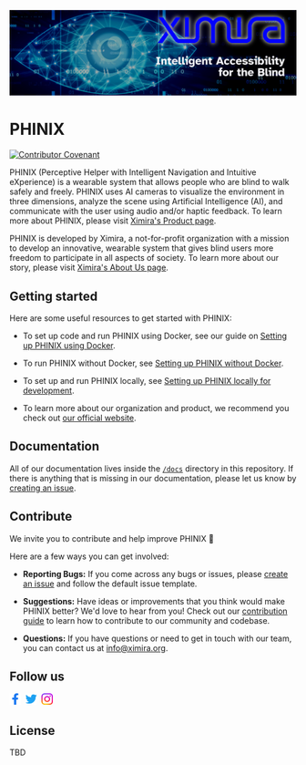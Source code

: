 [![Ximira banner](./.github/assets/ximira-banner.png)](https://ximira.org/)

# PHINIX

[![Contributor Covenant](https://img.shields.io/badge/Contributor%20Covenant-2.1-4baaaa.svg)](CODE_OF_CONDUCT.md)

PHINIX (Perceptive Helper with Intelligent Navigation and Intuitive eXperience)
is a wearable system that allows people who are blind to walk safely and freely.
PHINIX uses AI cameras to visualize the environment in three dimensions, analyze
the scene using Artificial Intelligence (AI), and communicate with the user using
audio and/or haptic feedback. To learn more about PHINIX, please visit
[Ximira's Product page](https://ximira.org/product).

PHINIX is developed by Ximira, a not-for-profit organization with a mission to
develop an innovative, wearable system that gives blind users more freedom to
participate in all aspects of society. To learn more about our story, please
visit [Ximira's About Us page](https://ximira.org/about).

## Getting started

Here are some useful resources to get started with PHINIX:

* To set up code and run PHINIX using Docker, see our guide on
  [Setting up PHINIX using Docker](docs/setup_with_docker.md).

* To run PHINIX without Docker, see
  [Setting up PHINIX without Docker](docs/setup_without_docker.md).

* To set up and run PHINIX locally, see
  [Setting up PHINIX locally for development](docs/setup_local.md).

* To learn more about our organization and product, we recommend you
  check out [our official website](https://ximira.org/).

## Documentation

All of our documentation lives inside the
[`/docs`](https://github.com/ximira-org/PHINIX/tree/main/docs) directory in this
repository. If there is anything that is missing in our documentation,
please let us know by
[creating an issue](https://github.com/ximira-org/PHINIX/issues/new).

## Contribute

We invite you to contribute and help improve PHINIX 💚

Here are a few ways you can get involved:

- **Reporting Bugs:** If you come across any bugs or issues, please
  [create an issue](https://github.com/ximira-org/PHINIX/issues/new) and follow
  the default issue template.

- **Suggestions:** Have ideas or improvements that you think would make PHINIX better?
  We'd love to hear from you! Check out our [contribution guide](CONTRIBUTING.md) to
  learn how to contribute to our community and codebase.

- **Questions:** If you have questions or need to get in touch with our team, you can
  contact us at info@ximira.org.

## Follow us

<p valign="center">
  <a href="https://www.facebook.com/Ximira-LLC-106627175132440"><img width="20px" src="./.github/assets/facebook.svg" alt="Facebook"></a>&nbsp;&nbsp;<a href="https://twitter.com/XimiraLLC"><img width="20px" src="./.github/assets/twitter.svg" alt="Twitter"></a>&nbsp;&nbsp;<a href="https://www.instagram.com/ximirallc/"><img width="20px" src="./.github/assets/instagram.svg" alt="Instagram"></a>
</p>

## License

TBD